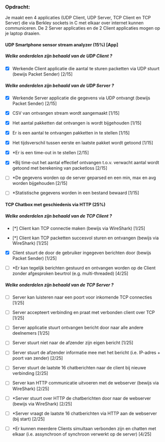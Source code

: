 ### Opdracht:
Je maakt een 4 applicaties (UDP Client, UDP Server, TCP Client en TCP Server) die via Berkley sockets in C met elkaar over internet kunnen communiceren. De 2 Server applicaties en de 2 Client applicaties mogen op je laptop draaien.

#### UDP Smartphone sensor stream analyzer (15%) [App]

##### Welke onderdelen zijn behaald van de UDP Client ?
 
 - [X] Werkende Client applicatie die aantal te sturen packetten via UDP stuurt (bewijs Packet Sender) [2/15]
 
##### Welke onderdelen zijn behaald van de UDP Server ?
 
 - [X] Werkende Server applicatie die gegevens via UDP ontvangt (bewijs Packet Sender) [2/15]
 
 - [X] CSV van ontvangen stream wordt aangemaakt [1/15]
 
 - [X] Het aantal pakketten dat ontvangen is wordt bijgehouden [1/15]
 
 - [X] Er is een aantal te ontvangen pakketten in te stellen [1/15]
 
 - [X] Het tijdsverschil tussen eerste en laatste pakket wordt getoond [1/15]
 
 - [X] *Er is een time-out in te stellen [2/15]
 
 - [X] *Bij time-out het aantal effectief ontvangen t.o.v. verwacht aantal wordt getoond met berekening van packetloss [2/15]
 
 - [ ] *De gegevens worden op de server geparsed en een min, max en avg worden bijgehouden [2/15]
 
 - [ ] *Statistische gegevens worden in een bestand bewaard [1/15]
 
#### TCP Chatbox met geschiedenis via HTTP (25%)

##### Welke onderdelen zijn behaald van de TCP Client ?
 
 - [*] Client kan TCP connectie maken (bewijs via WireShark) [1/25]
 
 - [*] Client kan TCP packetten succesvol sturen en ontvangen (bewijs via WireShark) [1/25]
 
 - [X] Client stuurt de door de gebruiker ingegeven berichten door (bewijs Packet Sender) [1/25]
 
 - [ ] *Er kan tegelijk berichten gestuurd en ontvangen worden op de Client zonder afgesproken beurtrol (e.g. multi-threaded) [4/25]
 
 ##### Welke onderdelen zijn behaald van de TCP Server ?
 
 - [ ] Server kan luisteren naar een poort voor inkomende TCP connecties [1/25]
 
 - [ ]  Server accepteert verbinding en praat met verbonden client over TCP [1/25]
 
 - [ ]  Server applicatie stuurt ontvangen bericht door naar alle andere deelnemers [1/25]
 
 - [ ]  Server stuurt niet naar de afzender zijn eigen bericht [1/25]
 
 - [ ]  Server stuurt de afzender informatie mee met het bericht (i.e. IP-adres + poort van zender) [2/25]
 
 - [ ]  Server stuurt de laatste 16 chatberichten naar de client bij nieuwe verbinding [2/25]
 
 - [ ]  Server kan HTTP communicatie uitvoeren met de webserver (bewijs via WireShark) [2/25]
 
 - [ ] *Server stuurt over HTTP de chatberichten door naar de webserver (bewijs via WireShark) [2/25]
 
 - [ ]  *Server vraagt de laatste 16 chatberichten via HTTP aan de webserver (bij start) [2/25]
 
 - [ ] *Er kunnen meerdere Clients simultaan verbonden zijn en chatten met elkaar (i.e. assynchroon of synchroon verwerkt op de server) [4/25]
 
